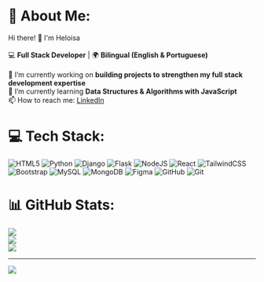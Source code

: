 # 💫 About Me:
Hi there! 👋 I'm Heloisa<br><br>💻 **Full Stack Developer** | 🌍 **Bilingual (English & Portuguese)**<br><br> 🔭 I’m currently working on **building projects to strengthen my full stack development expertise**<br> 🌱 I’m currently learning **Data Structures & Algorithms with JavaScript**<br> 📫 How to reach me: [LinkedIn](https://www.linkedin.com/heloisaszmgel/)


# 💻 Tech Stack:
![HTML5](https://img.shields.io/badge/html5-%23E34F26.svg?style=for-the-badge&logo=html5&logoColor=white) ![Python](https://img.shields.io/badge/python-3670A0?style=for-the-badge&logo=python&logoColor=ffdd54) ![Django](https://img.shields.io/badge/django-%23092E20.svg?style=for-the-badge&logo=django&logoColor=white) ![Flask](https://img.shields.io/badge/flask-%23000.svg?style=for-the-badge&logo=flask&logoColor=white) ![NodeJS](https://img.shields.io/badge/node.js-6DA55F?style=for-the-badge&logo=node.js&logoColor=white) ![React](https://img.shields.io/badge/react-%2320232a.svg?style=for-the-badge&logo=react&logoColor=%2361DAFB) ![TailwindCSS](https://img.shields.io/badge/tailwindcss-%2338B2AC.svg?style=for-the-badge&logo=tailwind-css&logoColor=white) ![Bootstrap](https://img.shields.io/badge/bootstrap-%238511FA.svg?style=for-the-badge&logo=bootstrap&logoColor=white) ![MySQL](https://img.shields.io/badge/mysql-4479A1.svg?style=for-the-badge&logo=mysql&logoColor=white) ![MongoDB](https://img.shields.io/badge/MongoDB-%234ea94b.svg?style=for-the-badge&logo=mongodb&logoColor=white) ![Figma](https://img.shields.io/badge/figma-%23F24E1E.svg?style=for-the-badge&logo=figma&logoColor=white) ![GitHub](https://img.shields.io/badge/github-%23121011.svg?style=for-the-badge&logo=github&logoColor=white) ![Git](https://img.shields.io/badge/git-%23F05033.svg?style=for-the-badge&logo=git&logoColor=white)
# 📊 GitHub Stats:
![](https://github-readme-stats.vercel.app/api?username=heloisaszmgel&theme=shadow_green&hide_border=false&include_all_commits=false&count_private=true)<br/>
![](https://nirzak-streak-stats.vercel.app/?user=heloisaszmgel&theme=shadow_green&hide_border=false)<br/>
![](https://github-readme-stats.vercel.app/api/top-langs/?username=heloisaszmgel&theme=shadow_green&hide_border=false&include_all_commits=false&count_private=true&layout=compact)

---
[![](https://visitcount.itsvg.in/api?id=heloisaszmgel&icon=0&color=0)](https://visitcount.itsvg.in)

<!-- Proudly created with GPRM ( https://gprm.itsvg.in ) -->
